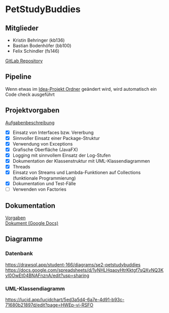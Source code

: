# PetStudyBuddies

## Mitglieder
- Kristin Behringer (kb136)
- Bastian Bodenhöfer (bb100)
- Felix Schindler (fs146)

[GitLab Repository](https://gitlab.mi.hdm-stuttgart.de/kb136/petstudybuddies)

## Pipeline
Wenn etwas im [Idea-Projekt Ordner](https://gitlab.mi.hdm-stuttgart.de/kb136/petstudybuddies/-/tree/master/Idea-Projekt) geändert wird, wird automatisch ein Code check ausgeführt

## Projektvorgaben
[Aufgabenbeschreibung](https://kriha.pages.mi.hdm-stuttgart.de/se2_lecture/documents/aufgabe.pdf)
- [x] Einsatz von Interfaces bzw. Vererbung
- [x] Sinnvoller Einsatz einer Package-Struktur
- [x] Verwendung von Exceptions
- [x] Grafische Oberfläche (JavaFX)
- [x] Logging mit sinnvollem Einsatz der Log-Stufen
- [x] Dokumentation der Klassenstruktur mit UML-Klassendiagrammen
- [x] Threads
- [x] Einsatz von Streams und Lambda-Funktionen auf Collections (funktionale Programmierung)
- [x] Dokumentation und Test-Fälle
- [ ] Verwenden von Factories

## Dokumentation
[Vorgaben](https://kriha.pages.mi.hdm-stuttgart.de/se2_lecture/documents/doku-info.pdf)<br>
[Dokument (Google Docs)](https://docs.google.com/document/d/1EKYGdz1tgzMPT4ij7I_NfJPp0t_mCuDxCy43JGarFrE/edit)

## Diagramme
### Datenbank
https://drawsql.app/student-166/diagrams/se2-petstudybuddies<br>
https://docs.google.com/spreadsheets/d/1yNHLHqaoyHtrKktgf7sQXvNQ3Kyl0OwEt04BNAFnznA/edit?usp=sharing

### UML-Klassendiagramm
https://lucid.app/lucidchart/5ed3a5d4-6a7e-4d91-b93c-71680b21897d/edit?page=HWEp-vi-RSFO
